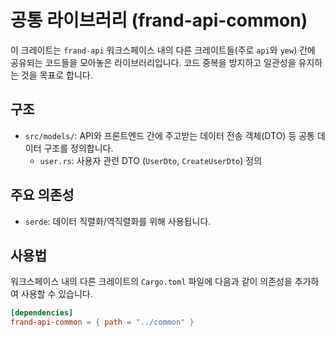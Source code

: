 # 공통 라이브러리 (frand-api-common)

이 크레이트는 `frand-api` 워크스페이스 내의 다른 크레이트들(주로 `api`와 `yew`) 간에 공유되는 코드들을 모아놓은 라이브러리입니다. 코드 중복을 방지하고 일관성을 유지하는 것을 목표로 합니다.

## 구조

*   `src/models/`: API와 프론트엔드 간에 주고받는 데이터 전송 객체(DTO) 등 공통 데이터 구조를 정의합니다.
    *   `user.rs`: 사용자 관련 DTO (`UserDto`, `CreateUserDto`) 정의

## 주요 의존성

*   `serde`: 데이터 직렬화/역직렬화를 위해 사용됩니다.

## 사용법

워크스페이스 내의 다른 크레이트의 `Cargo.toml` 파일에 다음과 같이 의존성을 추가하여 사용할 수 있습니다.

```toml
[dependencies]
frand-api-common = { path = "../common" }
```
